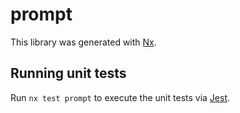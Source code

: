 # prompt

This library was generated with [Nx](https://nx.dev).

## Running unit tests

Run `nx test prompt` to execute the unit tests via [Jest](https://jestjs.io).

